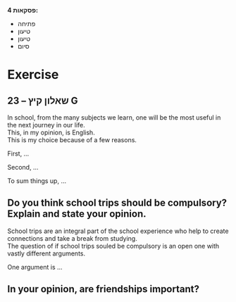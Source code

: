 **4 פסקאות:**
- פתיחה
- טיעון
- טיעון
- סיום

# Exercise
## שאלון קיץ – 23 G

In school, from the many subjects we learn, one will be the most useful in the next journey in our life.  
This, in my opinion, is English.  
This is my choice because of a few reasons.

First, …

Second, …

To sum things up, …

## Do you think school trips should be compulsory? Explain and state your opinion.

School trips are an integral part of the school experience who help to create connections and take a break from studying.  
The question of if school trips souled be compulsory is an open one with vastly different arguments.

One argument is …

## In your opinion, are friendships important?

